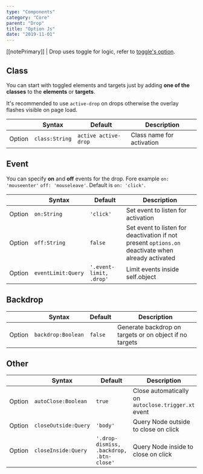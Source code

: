 ```yaml
---
type: "Components"
category: "Core"
parent: "Drop"
title: "Option Js"
date: "2019-11-01"
---
```


[[notePrimary]]
| Drop uses toggle for logic, refer to [toggle's option](/components/core/toggle/option-js).

## Class

You can start with toggled elements and targets just by adding **one of the classes** to the **elements** or **targets**.

It's recommended to use `active-drop` on drops otherwise the overlay flashes visible on page load.

<div class="table-scroll">

|                         | Syntax                                    | Default                       | Description                   |
| ----------------------- | ----------------------------------------- | ----------------------------- | ----------------------------- |
| Option                  | `class:String`                          | `active active-drop`        | Class name for activation            |

</div>

## Event

You can specify **on** and **off** events for the drop. Fore example `on: 'mouseenter'` `off: 'mouseleave'`. Default is `on: 'click'`.

<div class="table-scroll">

|                         | Syntax                                    | Default                       | Description                   |
| ----------------------- | ----------------------------------------- | ----------------------------- | ----------------------------- |
| Option                  | `on:String`                              | `'click'`                     | Set event to listen for activation           |
| Option                  | `off:String`                             | `false`                       | Set event to listen for deactivation if not present `options.on` deactivate when already activated          |
| Option                  | `eventLimit:Query`                          | `'.event-limit, .drop'`        | Limit events inside self.object            |

</div>

<demo>
  <demovanilla src="vanilla/components/core/drop/event">
  </demovanilla>
</demo>

## Backdrop

<div class="table-scroll">

|                         | Syntax                                    | Default                       | Description                   |
| ----------------------- | ----------------------------------------- | ----------------------------- | ----------------------------- |
| Option                  | `backdrop:Boolean`                              | `false`                     | Generate backdrop on targets or on object if no targets           |

</div>

<demo>
  <demovanilla src="vanilla/components/core/drop/backdrop">
  </demovanilla>
</demo>

## Other

<div class="table-scroll">

|                         | Syntax                                    | Default                       | Description                   |
| ----------------------- | ----------------------------------------- | ----------------------------- | ----------------------------- |
| Option                  | `autoClose:Boolean`                          | `true`        | Close automatically on `autoclose.trigger.xt` event            |
| Option                  | `closeOutside:Query`                          | `'body'`        | Query Node outside to close on click            |
| Option                  | `closeInside:Query`                          | `'.drop-dismiss, .backdrop, .btn-close'`        | Query Node inside to close on click            |

</div>
